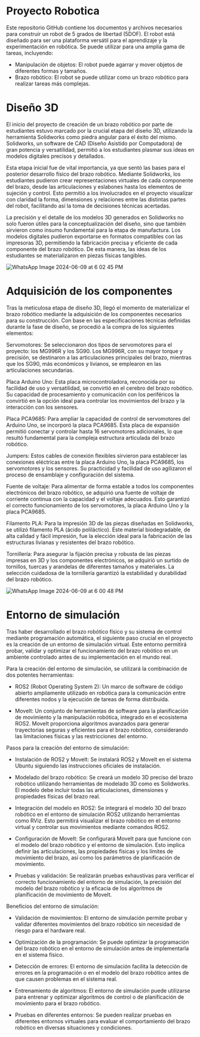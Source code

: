# Proyecto Robotica 

Este repositorio GitHub contiene los documentos y archivos necesarios para construir un robot de 5 grados de libertad (5DOF). El robot está diseñado para ser una plataforma versátil para el aprendizaje y la experimentación en robótica. Se puede utilizar para una amplia gama de tareas, incluyendo:

- Manipulación de objetos: El robot puede agarrar y mover objetos de diferentes formas y tamaños.
- Brazo robótico: El robot se puede utilizar como un brazo robótico para realizar tareas más complejas.

# Diseño 3D
El inicio del proyecto de creación de un brazo robótico por parte de estudiantes estuvo marcado por la crucial etapa del diseño 3D, utilizando la herramienta Solidworks como piedra angular para el éxito del mismo. Solidworks, un software de CAD (Diseño Asistido por Computadora) de gran potencia y versatilidad, permitió a los estudiantes plasmar sus ideas en modelos digitales precisos y detallados.

Esta etapa inicial fue de vital importancia, ya que sentó las bases para el posterior desarrollo físico del brazo robótico. Mediante Solidworks, los estudiantes pudieron crear representaciones virtuales de cada componente del brazo, desde las articulaciones y eslabones hasta los elementos de sujeción y control. Esto permitió a los involucrados en el proyecto visualizar con claridad la forma, dimensiones y relaciones entre las distintas partes del robot, facilitando así la toma de decisiones técnicas acertadas.

La precisión y el detalle de los modelos 3D generados en Solidworks no solo fueron útiles para la conceptualización del diseño, sino que también sirvieron como insumo fundamental para la etapa de manufactura. Los modelos digitales pudieron exportarse en formatos compatibles con las impresoras 3D, permitiendo la fabricación precisa y eficiente de cada componente del brazo robótico. De esta manera, las ideas de los estudiantes se materializaron en piezas físicas tangibles.

![WhatsApp Image 2024-06-09 at 6 02 45 PM](https://github.com/JorgeMarin5692/Robotica_Industrial/assets/171969761/d1a17bea-0247-4295-a1cb-0f577bfce9d9)

# Adquisición de los componentes

Tras la meticulosa etapa de diseño 3D, llegó el momento de materializar el brazo robótico mediante la adquisición de los componentes necesarios para su construcción. Con base en las especificaciones técnicas definidas durante la fase de diseño, se procedió a la compra de los siguientes elementos:

Servomotores: Se seleccionaron dos tipos de servomotores para el proyecto: los MG996R y los SG90. Los MG996R, con su mayor torque y precisión, se destinaron a las articulaciones principales del brazo, mientras que los SG90, más económicos y livianos, se emplearon en las articulaciones secundarias.

Placa Arduino Uno: Esta placa microcontroladora, reconocida por su facilidad de uso y versatilidad, se convirtió en el cerebro del brazo robótico. Su capacidad de procesamiento y comunicación con los periféricos la convirtió en la opción ideal para controlar los movimientos del brazo y la interacción con los sensores.

Placa PCA9685: Para ampliar la capacidad de control de servomotores del Arduino Uno, se incorporó la placa PCA9685. Esta placa de expansión permitió conectar y controlar hasta 16 servomotores adicionales, lo que resultó fundamental para la compleja estructura articulada del brazo robótico.

Jumpers: Estos cables de conexión flexibles sirvieron para establecer las conexiones eléctricas entre la placa Arduino Uno, la placa PCA9685, los servomotores y los sensores. Su practicidad y facilidad de uso agilizaron el proceso de ensamblaje y configuración del sistema.

Fuente de voltaje: Para alimentar de forma estable a todos los componentes electrónicos del brazo robótico, se adquirió una fuente de voltaje de corriente continua con la capacidad y el voltaje adecuados. Esto garantizó el correcto funcionamiento de los servomotores, la placa Arduino Uno y la placa PCA9685.

Filamento PLA: Para la impresión 3D de las piezas diseñadas en Solidworks, se utilizó filamento PLA (ácido poliláctico). Este material biodegradable, de alta calidad y fácil impresión, fue la elección ideal para la fabricación de las estructuras livianas y resistentes del brazo robótico.

Tornillería: Para asegurar la fijación precisa y robusta de las piezas impresas en 3D y los componentes electrónicos, se adquirió un surtido de tornillos, tuercas y arandelas de diferentes tamaños y materiales. La selección cuidadosa de la tornillería garantizó la estabilidad y durabilidad del brazo robótico.

![WhatsApp Image 2024-06-09 at 6 00 48 PM](https://github.com/JorgeMarin5692/Robotica_Industrial/assets/171969761/43a07782-be9c-43eb-a7e4-dcaa3797a2d3)


# Entorno de simulación 

Tras haber desarrollado el brazo robótico físico y su sistema de control mediante programación automática, el siguiente paso crucial en el proyecto es la creación de un entorno de simulación virtual. Este entorno permitirá probar, validar y optimizar el funcionamiento del brazo robótico en un ambiente controlado antes de su implementación en el mundo real.

Para la creación del entorno de simulación, se utilizará la combinación de dos potentes herramientas:

- ROS2 (Robot Operating System 2): Un marco de software de código abierto ampliamente utilizado en robótica para la comunicación entre diferentes nodos y la ejecución de tareas de forma distribuida.

- MoveIt: Un conjunto de herramientas de software para la planificación de movimiento y la manipulación robótica, integrado en el ecosistema ROS2. MoveIt proporciona algoritmos avanzados para generar trayectorias seguras y eficientes para el brazo robótico, considerando las limitaciones físicas y las restricciones del entorno.

Pasos para la creación del entorno de simulación:

- Instalación de ROS2 y MoveIt: Se instalará ROS2 y MoveIt en el sistema Ubuntu siguiendo las instrucciones oficiales de instalación.

- Modelado del brazo robótico: Se creará un modelo 3D preciso del brazo robótico utilizando herramientas de modelado 3D como es Solidworks. El modelo debe incluir todas las articulaciones, dimensiones y propiedades físicas del brazo real.

- Integración del modelo en ROS2: Se integrará el modelo 3D del brazo robótico en el entorno de simulación ROS2 utilizando herramientas como RViz. Esto permitirá visualizar el brazo robótico en el entorno virtual y controlar sus movimientos mediante comandos ROS2.

- Configuración de MoveIt: Se configurará MoveIt para que funcione con el modelo del brazo robótico y el entorno de simulación. Esto implica definir las articulaciones, las propiedades físicas y los límites de movimiento del brazo, así como los parámetros de planificación de movimiento.

- Pruebas y validación: Se realizarán pruebas exhaustivas para verificar el correcto funcionamiento del entorno de simulación, la precisión del modelo del brazo robótico y la eficacia de los algoritmos de planificación de movimiento de MoveIt.

Beneficios del entorno de simulación:

- Validación de movimientos: El entorno de simulación permite probar y validar diferentes movimientos del brazo robótico sin necesidad de riesgo para el hardware real.

- Optimización de la programación: Se puede optimizar la programación del brazo robótico en el entorno de simulación antes de implementarla en el sistema físico.

- Detección de errores: El entorno de simulación facilita la detección de errores en la programación o en el modelo del brazo robótico antes de que causen problemas en el sistema real.

- Entrenamiento de algoritmos: El entorno de simulación puede utilizarse para entrenar y optimizar algoritmos de control o de planificación de movimiento para el brazo robótico.

- Pruebas en diferentes entornos: Se pueden realizar pruebas en diferentes entornos virtuales para evaluar el comportamiento del brazo robótico en diversas situaciones y condiciones.

